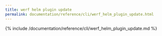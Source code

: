 ```yaml
---
title: werf helm plugin update
permalink: documentation/reference/cli/werf_helm_plugin_update.html
---
```


{% include /documentation/reference/cli/werf_helm_plugin_update.md %}
